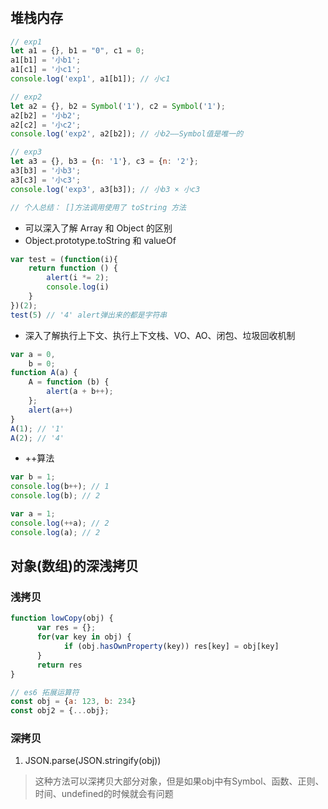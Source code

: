 #
## 堆栈内存
```javascript
// exp1
let a1 = {}, b1 = "0", c1 = 0;
a1[b1] = '小b1';
a1[c1] = '小c1';
console.log('exp1', a1[b1]); // 小c1

// exp2
let a2 = {}, b2 = Symbol('1'), c2 = Symbol('1');
a2[b2] = '小b2';
a2[c2] = '小c2';
console.log('exp2', a2[b2]); // 小b2——Symbol值是唯一的

// exp3
let a3 = {}, b3 = {n: '1'}, c3 = {n: '2'};
a3[b3] = '小b3';
a3[c3] = '小c3';
console.log('exp3', a3[b3]); // 小b3 × 小c3

// 个人总结： []方法调用使用了 toString 方法
```
* 可以深入了解 Array 和 Object 的区别
* Object.prototype.toString 和 valueOf

```javascript
var test = (function(i){
    return function () {
        alert(i *= 2);
        console.log(i)
    }
})(2);
test(5) // '4' alert弹出来的都是字符串
```
* 深入了解执行上下文、执行上下文栈、VO、AO、闭包、垃圾回收机制

```javascript
var a = 0,
    b = 0;
function A(a) {
    A = function (b) {
        alert(a + b++);
    };
    alert(a++)
}
A(1); // '1'
A(2); // '4'
```
* ++算法
```javascript
var b = 1;
console.log(b++); // 1
console.log(b); // 2

var a = 1;
console.log(++a); // 2
console.log(a); // 2
```

## 对象(数组)的深浅拷贝
### 浅拷贝
```javascript
function lowCopy(obj) {
      var res = {};
      for(var key in obj) {
            if (obj.hasOwnProperty(key)) res[key] = obj[key]
      }
      return res
}

// es6 拓展运算符
const obj = {a: 123, b: 234}
const obj2 = {...obj};
```

### 深拷贝
1. JSON.parse(JSON.stringify(obj))
> 这种方法可以深拷贝大部分对象，但是如果obj中有Symbol、函数、正则、时间、undefined的时候就会有问题
>